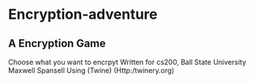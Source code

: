 # Encryption-adventure

## A Encryption Game

Choose what you want to encrpyt 
Written for cs200, Ball State University 
Maxwell Spansell
Using (Twine) (Http:/twinery.org)

